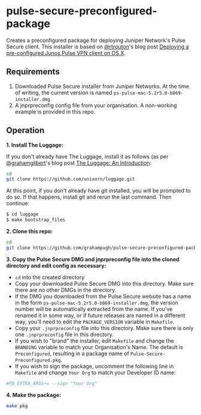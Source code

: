 # pulse-secure-preconfigured-package

Creates a preconfigured package for deploying Juniper Network's Pulse Secure client. This 
installer is based on [@rtrouton]'s blog post 
[Deploying a pre-configured Junos Pulse VPN client on OS X][1].

Requirements
---------

1. Downloaded Pulse Secure installer from Juniper Networks. At the time of writing, the 
   current version is named `ps-pulse-mac-5.2r5.0-b869-installer.dmg`.
2. A jnprpreconfig config file from your organisation.  A non-working example is provided 
   in this repo.

Operation
---------

**1. Install The Luggage:**

If you don't already have The Luggage, install it as follows (as per [@grahamgilbert]'s blog post [The Luggage: An Introduction][2]:

```bash
cd
git clone https://github.com/unixorn/luggage.git
```

At this point, if you don't already have git installed, you will be prompted to do so. If that happens, install git and rerun the last command. Then continue:

```bash
$ cd luggage
$ make bootstrap_files
```

**2. Clone this repo:**

```bash
cd
git clone https://github.com/grahampugh/pulse-secure-preconfigured-package.git
```

**3. Copy the Pulse Secure DMG and jnprpreconfig file into the cloned directory and edit config as necessary:**

   * `cd` into the created directory
   * Copy your downloaded Pulse Secure DMG into this directory. Make sure there are no 
     other DMGs in the directory.
   * If the DMG you downloaded from the Pulse Secure website has a name in the form 
     `ps-pulse-mac-5.2r5.0-b869-installer.dmg`, the version number will be automatically
     extracted from the name. If you've renamed it in some way, or if future releases are
     named in a different way, you'll need to edit the `PACKAGE_VERSION` variable in 
     `Makefile`.
   * Copy your `.jnprpreconfig` file into this directory. Make sure there is only one 
     `.jnprpreconfig` file in this directory.
   * If you wish to "brand" the installer, edit `Makefile` and change the `BRANDING` 
     variable to match your Organisation's Name.  The default is `Preconfigured`, 
     resulting in a package name of `Pulse-Secure-Preconfigured.pkg`.
   * If you wish to sign the package, uncomment the following line in `Makefile` and 
     change `Your Org` to match your Developer ID name:

```bash
#PB_EXTRA_ARGS+= --sign "Your Org"
```

**4. Make the package:**
```bash
make pkg
```

[1]: https://derflounder.wordpress.com/2015/03/13/deploying-a-pre-configured-junos-pulse-vpn-client-on-os-x/
[2]: http://grahamgilbert.com/blog/2013/08/09/the-luggage-an-introduction/
[@grahamgilbert]: https://twitter.com/grahamgilbert
[@rtrouton]: https://twitter.com/rtrouton
